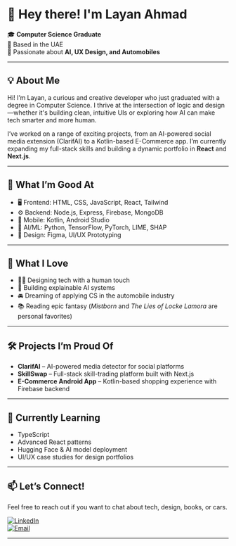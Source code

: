 # 👋 Hey there! I'm Layan Ahmad

🎓 **Computer Science Graduate**  
📍 Based in the UAE  
🧠 Passionate about **AI, UX Design, and Automobiles**

---

## 💡 About Me

Hi! I’m Layan, a curious and creative developer who just graduated with a degree in Computer Science. I thrive at the intersection of logic and design—whether it's building clean, intuitive UIs or exploring how AI can make tech smarter and more human.

I’ve worked on a range of exciting projects, from an AI-powered social media extension (ClarifAI) to a Kotlin-based E-Commerce app. I’m currently expanding my full-stack skills and building a dynamic portfolio in **React** and **Next.js**.

---

## 🔧 What I’m Good At
- 🖥️ Frontend: HTML, CSS, JavaScript, React, Tailwind
- ⚙️ Backend: Node.js, Express, Firebase, MongoDB
- 📱 Mobile: Kotlin, Android Studio
- 🧠 AI/ML: Python, TensorFlow, PyTorch, LIME, SHAP
- 🎨 Design: Figma, UI/UX Prototyping

---

## 🚗 What I Love
- 👩‍💻 Designing tech with a human touch  
- 🧪 Building explainable AI systems  
- 🚘 Dreaming of applying CS in the automobile industry  
- 📚 Reading epic fantasy (*Mistborn* and *The Lies of Locke Lamora* are personal favorites)

---

## 🛠️ Projects I’m Proud Of
- **ClarifAI** – AI-powered media detector for social platforms  
- **SkillSwap** – Full-stack skill-trading platform built with Next.js  
- **E-Commerce Android App** – Kotlin-based shopping experience with Firebase backend

---

## 🌱 Currently Learning
- TypeScript  
- Advanced React patterns  
- Hugging Face & AI model deployment  
- UI/UX case studies for design portfolios

---

## 📫 Let’s Connect!
Feel free to reach out if you want to chat about tech, design, books, or cars.

[![LinkedIn](https://img.shields.io/badge/LinkedIn-blue?logo=linkedin&style=for-the-badge)](https://www.linkedin.com/in/layan-hazem-1339a4362/)  
[![Email](https://img.shields.io/badge/Email-Me-informational?style=for-the-badge&logo=gmail)](mailto:layo0on2004@gmail.com)

---


